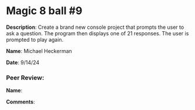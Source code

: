 # Magic 8 ball #9

**Description**: Create a brand new console project that prompts the user to ask a question. The program then displays one of 21 responses. The user is prompted to play again.

**Name**: Michael Heckerman

**Date**: 9/14/24

### Peer Review:  

**Name**: 

**Comments**: 